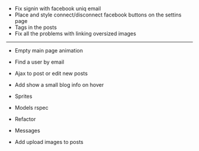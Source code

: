* Fix signin with facebook uniq email
* Place and style connect/disconnect facebook buttons on the settins page
* Tags in the posts
* Fix all the problems with linking oversized images
---
* Empty main page animation
* Find a user by email
* Ajax to post or edit new posts
* Add show a small blog info on hover
* Sprites

* Models rspec
* Refactor
* Messages
* Add upload images to posts
